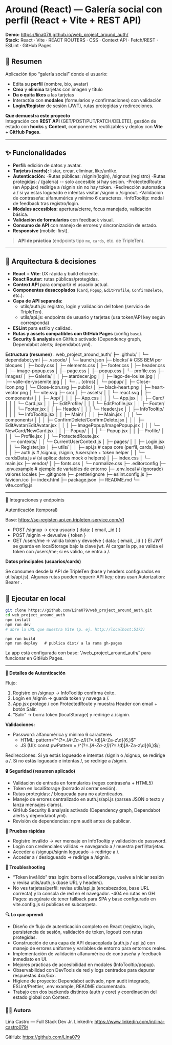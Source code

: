 # Around (React) — Galería social con perfil (React + Vite + REST API)

**Demo:** https://lina079.github.io/web_project_around_auth/  
**Stack:** React · Vite · REACT ROUTERS · CSS · Context API · Fetch/REST · ESLint · GitHub Pages 

## 🧭 Resumen 
Aplicación tipo “galería social” donde el usuario:
- Edita su **perfil** (nombre, bio, avatar)
- **Crea** y **elimina** tarjetas con imagen y título
- **Da o quita likes** a las tarjetas
- Interactúa con **modales** (formularios y confirmaciones) con validación
- **Login/Register** de sesión (JWT), rutas protegidas y redirecciones.

**Qué demuestra este proyecto**  
Integración con **REST API** (GET/POST/PUT/PATCH/DELETE), gestión de estado con **hooks** y **Context**, componentes reutilizables y deploy con **Vite + GitHub Pages**.

---

## ✨ Funcionalidades
- **Perfil:** edición de datos y avatar.
- **Tarjetas (cards):** listar, crear, eliminar, like/unlike.
- **Autenticación:** 
  -Rutas públicas: /signin(login), /signout (registro)
  -Rutas protegidas: / (galería) -- solo accesible si hay   sesión.
  -ProtectedRoute (en App.jsx) redirige a /signin sin no hay token.
  -Redirección automatica a / si ya estas logueado e intentas visitar /signin o /signout.
  -Validación de contraseña: alfanumérica y mínimo 6 caracteres.
  -InfoTooltip: modal de feedback tras registro/login.
- **Modales accesibles:** apertura/cierre, focus manejado, validación básica.
- **Validación de formularios** con feedback visual.
- **Consumo de API** con manejo de errores y sincronización de estado.
- **Responsive** (mobile-first).

> **API de práctica** (endpoints tipo `me`, `cards`, etc. de TripleTen).

---

## 🧱 Arquitectura & decisiones
- **React + Vite**: DX rápida y build eficiente. 
- **React Router:** rutas públicas/protegidas. 
- **Context API** para compartir el usuario actual.  
- **Componentes desacoplados** (`Card`, `Popup`, `EditProfile`, `ConfirmDelete`, etc.). 
- **Capa de API separada:**
  - utils/auth.js: registro, login y validación del token (servicio de TripleTen).
  - utils/api.js: endpoints de usuario y tarjetas (usa token/API key según corresponda)
- **ESLint** para estilo y calidad.  
- **Rutas y assets compatibles con GitHub Pages** (config `base`).
- **Security & analysis** en GitHub activado (Dependency graph, Dependabot alerts; dependabot.yml).

**Estructura (resumen)**
.
web_project_around_auth/
├─ .github/
│  └─ dependabot.yml
├─ .vscode/
│  └─ launch.json
├─ blocks/                      # CSS BEM por bloques
│  ├─ body.css
│  ├─ elements.css
│  ├─ footer.css
│  ├─ header.css
│  ├─ image-popup.css
│  ├─ page.css
│  ├─ popup.css
│  └─ profile.css
├─ images/
│  ├─ Galeria/
│  │  ├─ atardecer.jpg
│  │  ├─ lago-de-louise.jpg
│  │  ├─ valle-de-yosemite.jpg
│  │  └─ ... (otros)
│  └─ popup/
│     ├─ Close-Icon.png
│     └─ Close-Icon.svg
├─ public/
│  ├─ black-heart.png
│  ├─ heart-vector.png
│  └─ vite.svg
├─ src/
│  ├─ assets/
│  │  └─ react.svg
│  ├─ components/
│  │  ├─ App/
│  │  │  ├─ App.css
│  │  │  └─ App.jsx
│  │  ├─ Card/
│  │  │  └─ Card.jsx
│  │  ├─ EditProfile/
│  │  │  └─ EditProfile.jsx
│  │  ├─ Footer/
│  │  │  └─ Footer.jsx
│  │  ├─ Header/
│  │  │  └─ Header.jsx
│  │  ├─ InfoTooltip/
│  │  │  └─ InfoTooltip.jsx
│  │  ├─ Main/
│  │  │  ├─ Main.jsx
│  │  │  └─ components/
│  │  │     ├─ ConfirmDelete/ConfirmDelete.jsx
│  │  │     ├─ EditAvatar/EditAvatar.jsx
│  │  │     ├─ ImagePopup/ImagePopup.jsx
│  │  │     └─ NewCard/NewCard.jsx
│  │  ├─ Popup/
│  │  │  └─ Popup.jsx
│  │  ├─ Profile/
│  │  │  └─ Profile.jsx
│  │  └─ ProtectedRoute.jsx          
│  ├─ contexts/
│  │  └─ CurrentUserContext.js
│  ├─ pages/
│  │  ├─ Login.jsx
│  │  └─ Register.jsx
│  ├─ utils/
│  │  ├─ api.js                 # capa core (perfil, cards, likes)
│  │  ├─ auth.js                # /signup, /signin, /users/me + token helper
│  │  └─ cardsData.js           # (si aplica: datos mock o helpers)
│  ├─ index.css
│  └─ main.jsx
├─ vendor/
│  ├─ fonts.css
│  └─ normalize.css
├─ .editorconfig
├─ .env.example                 # ejemplo de variables de entorno
├─ .env.local                   # (ignorado) valores locales
├─ .gitignore
├─ .prettierignore
├─ eslint.config.js
├─ favicon.ico
├─ index.html
├─ package.json
├─ README.md
└─ vite.config.js


----

🔌 Integraciones y endpoints

Autenticación (temporal)

Base: https://se-register-api.en.tripleten-service.com/v1
- POST /signup -> crea usuario { data: { email, _id } }
- POST /signin -> devuelve { token }
- GET /users/me -> valida token y devuelve { data: { email, _id } }
El *JWT* se guarda en localStorage bajo la clave jwt.
Al cargar la pp, se valida el token con /users/me; si es válido, se entra a /. 

**Datos principales (usuarios/cards)**

Se consumen desde la API de TripleTen (base y headers configurados en utils/api.js).
  Algunas rutas pueden requerir API key; otras usan Autorization: Bearer <token>.

## 🚀 Ejecutar en local
```bash
git clone https://github.com/Lina079/web_project_around_auth.git
cd web_project_around_auth
npm install
npm run dev
# abre la URL que muestra Vite (p. ej. http://localhost:5173)
```
```
npm run build
npm run deploy   # publica dist/ a la rama gh-pages
```

La app está configurada con base: '/web_project_around_auth/' para funcionar en GitHub Pages.

---

**🔐 Detalles de Autenticación** 

Flujo:
1. Registro en /signup → InfoTooltip confirma éxito.
2. Login en /signin → guarda token y navega a /.
3. App.jsx protege / con ProtectedRoute y muestra Header con email + botón Salir.
4. “Salir” → borra token (localStorage) y redirige a /signin.

**Validaciones:**

- Password: alfanumérica y mínimo 6 caracteres
  - HTML: pattern="^(?=.*[A-Za-z])(?=.*\d)[A-Za-z\d]{6,}$"
  - JS (UI): const pwPattern = /^(?=.*[A-Za-z])(?=.*\d)[A-Za-z\d]{6,}$/;

Redirecciones:
Si ya estás logueado e intentas /signin o /signup, se redirige a /.
Si no estás logueado e intentas /, se redirige a /signin.

**🔒 Seguridad (resumen aplicado)**
- Validación de entrada en formularios (regex contraseña + HTML5)
- Token en localStorage (borrado al cerrar sesión).
- Rutas protegidas: / bloqueada para no autenticados.
- Manejo de errores centralizado en auth.js/api.js (parsea JSON o texto y lanza mensajes claros).
- GitHub Security & analysis activado (Dependency graph, Dependabot alerts y dependabot.yml).
- Revisión de dependencias: npm audit antes de publicar.

**🧪 Pruebas rápidas**
- Registro inválido → ver mensaje en InfoTooltip y validación de password.
- Login con credenciales válidas → navegando a / muestra perfil/tarjetas.
- Acceder a /signup//signin logueado → redirige a /.
- Acceder a / deslogueado → redirige a /signin.

**🔧 Troubleshooting**
- “Token inválido” tras login: borra el localStorage, vuelve a iniciar sesión y revisa utils/auth.js (base URL y headers).
- No ves tarjetas/perfil: revisa utils/api.js (encabezados, base URL correcta) y la consola de red en el navegador.
-404 en rutas en GH Pages: asegúrate de tener fallback para SPA y base configurado en vite.config.js si publicas en subcarpeta.

**🔍 Lo que aprendí**

- Diseño de flujo de autenticación completo en React (registro, login, persistencia de sesión, validación de token, logout) con rutas protegidas.
- Construcción de una capa de API desacoplada (auth.js / api.js) con manejo de errores uniforme y variables de entorno para entornos reales.
- Implementación de validación alfanumérica de contraseña y feedback inmediato en UI.
- Mejores prácticas de accesibilidad en modales (InfoTooltip/popup).
- Observabilidad con DevTools de red y logs centrados para depurar respuestas 4xx/5xx.
- Higiene de proyecto: Dependabot activado, npm audit integrado, ESLint/Prettier, .env.example, README documentado.
- Trabajo con dos backends distintos (auth y core) y coordinación del estado global con Context.


### 👩‍💻 Autora

Lina Castro — Full Stack Dev Jr.
LinkedIn: https://www.linkedin.com/in/lina-castro079/

GitHub: https://github.com/Lina079

